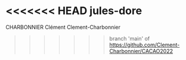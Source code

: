 <<<<<<< HEAD
jules-dore
=======
CHARBONNIER Clément Clement-Charbonnier
>>>>>>> branch 'main' of https://github.com/Clement-Charbonnier/CACAO2022
